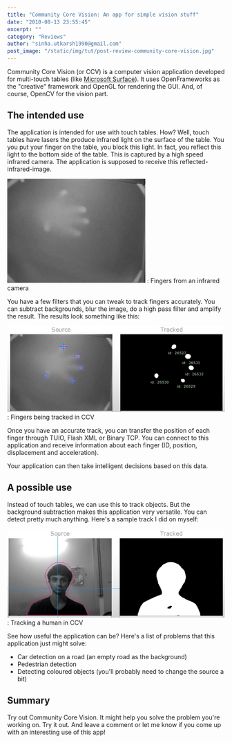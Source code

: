 ```yaml
---
title: "Community Core Vision: An app for simple vision stuff"
date: "2010-08-13 23:55:45"
excerpt: ""
category: "Reviews"
author: "sinha.utkarsh1990@gmail.com"
post_image: "/static/img/tut/post-review-community-core-vision.jpg"
---
```

Community Core Vision (or CCV) is a computer vision application developed for multi-touch tables (like [Microsoft Surface](http://www.youtube.com/watch?v=Zxk_WywMTzc)). It uses OpenFrameworks as the "creative" framework and OpenGL for rendering the GUI. And, of course, OpenCV for the vision part. 

## The intended use

The application is intended for use with touch tables. How? Well, touch tables have lasers the produce infrared light on the surface of the table. You you put your finger on the table, you block this light. In fact, you reflect this light to the bottom side of the table. This is captured by a high speed infrared camera. The application is supposed to receive this reflected-infrared-image.

![Fingers from an infrared camera](/static/img/tut/ccv-fingers1.jpg)
: Fingers from an infrared camera

You have a few filters that you can tweak to track fingers accurately. You can subtract backgrounds, blur the image, do a high pass filter and amplify the result. The results look something like this:

![Fingers being tracked in CCV](/static/img/tut/ccv-fingers-tracked.jpg)
: Fingers being tracked in CCV

Once you have an accurate track, you can transfer the position of each finger through TUIO, Flash XML or Binary TCP. You can connect to this application and receive information about each finger (ID, position, displacement and acceleration).

Your application can then take intelligent decisions based on this data.

## A possible use

Instead of touch tables, we can use this to track objects. But the background subtraction makes this application very versatile. You can detect pretty much anything. Here's a sample track I did on myself:

![Tracking a human in CCV](/static/img/tut/ccv-human-tracking.jpg)
: Tracking a human in CCV

See how useful the application can be? Here's a list of problems that this application just might solve: 

  * Car detection on a road (an empty road as the background)
  * Pedestrian detection
  * Detecting coloured objects (you'll probably need to change the source a bit)

## Summary

Try out Community Core Vision. It might help you solve the problem you're working on. Try it out. And leave a comment or let me know if you come up with an interesting use of this app!
